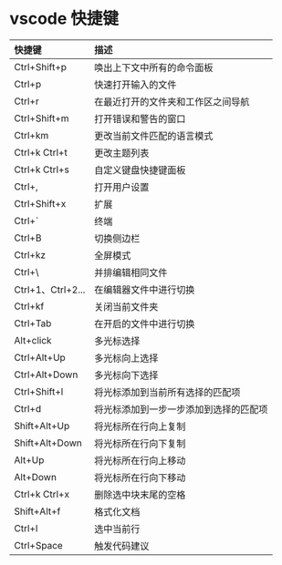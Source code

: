 # vscode 快捷键

| 快捷键            | 描述                                   |
| :---------------- | :------------------------------------- |
| Ctrl+Shift+p      | 唤出上下文中所有的命令面板             |
| Ctrl+p            | 快速打开输入的文件                     |
| Ctrl+r            | 在最近打开的文件夹和工作区之间导航     |
| Ctrl+Shift+m      | 打开错误和警告的窗口                   |
| Ctrl+km           | 更改当前文件匹配的语言模式             |
| Ctrl+k Ctrl+t     | 更改主题列表                           |
| Ctrl+k Ctrl+s     | 自定义键盘快捷键面板                   |
| Ctrl+,            | 打开用户设置                           |
| Ctrl+Shift+x      | 扩展                                   |
| Ctrl+`            | 终端                                   |
| Ctrl+B            | 切换侧边栏                             |
| Ctrl+kz           | 全屏模式                               |
| Ctrl+\            | 并排编辑相同文件                       |
| Ctrl+1、Ctrl+2... | 在编辑器文件中进行切换                 |
| Ctrl+kf           | 关闭当前文件夹                         |
| Ctrl+Tab          | 在开启的文件中进行切换                 |
| Alt+click         | 多光标选择                             |
| Ctrl+Alt+Up       | 多光标向上选择                         |
| Ctrl+Alt+Down     | 多光标向下选择                         |
| Ctrl+Shift+l      | 将光标添加到当前所有选择的匹配项       |
| Ctrl+d            | 将光标添加到一步一步添加到选择的匹配项 |
| Shift+Alt+Up      | 将光标所在行向上复制                   |
| Shift+Alt+Down    | 将光标所在行向下复制                   |
| Alt+Up            | 将光标所在行向上移动                   |
| Alt+Down          | 将光标所在行向下移动                   |
| Ctrl+k Ctrl+x     | 删除选中块末尾的空格                   |
| Shift+Alt+f       | 格式化文档                             |
| Ctrl+l            | 选中当前行                             |
| Ctrl+Space        | 触发代码建议                           |
